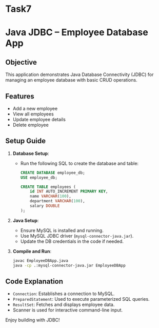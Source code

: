 # Task7

# Java JDBC – Employee Database App

## Objective
This application demonstrates Java Database Connectivity (JDBC) for managing an employee database with basic CRUD operations.

## Features
- Add a new employee
- View all employees
- Update employee details
- Delete employee

## Setup Guide

1. **Database Setup**:
   - Run the following SQL to create the database and table:
     ```sql
     CREATE DATABASE employee_db;
     USE employee_db;

     CREATE TABLE employees (
         id INT AUTO_INCREMENT PRIMARY KEY,
         name VARCHAR(100),
         department VARCHAR(100),
         salary DOUBLE
     );
     ```

2. **Java Setup**:
   - Ensure MySQL is installed and running.
   - Use MySQL JDBC driver (`mysql-connector-java.jar`).
   - Update the DB credentials in the code if needed.

3. **Compile and Run**:
   ```bash
   javac EmployeeDBApp.java
   java -cp .:mysql-connector-java.jar EmployeeDBApp
   ```

## Code Explanation
- `Connection`: Establishes a connection to MySQL.
- `PreparedStatement`: Used to execute parameterized SQL queries.
- `ResultSet`: Fetches and displays employee data.
- Scanner is used for interactive command-line input.

Enjoy building with JDBC!
